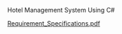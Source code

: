 Hotel Management System Using C#

[Requirement_Specifications.pdf](https://github.com/user-attachments/files/18306569/Project_Updated.1.pdf)
